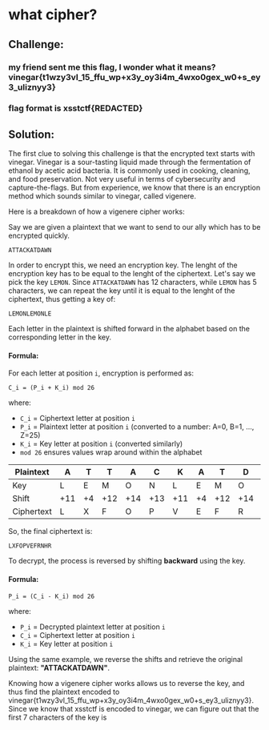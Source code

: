 # what cipher?

## Challenge:
### my friend sent me this flag, I wonder what it means? vinegar{t1wzy3vl_15_ffu_wp+x3y_oy3i4m_4wxo0gex_w0+s_ey3_uliznyy3}

### flag format is xsstctf{REDACTED}

## Solution:
The first clue to solving this challenge is that the encrypted text starts with vinegar. Vinegar is a sour-tasting liquid made through the fermentation of ethanol by acetic acid bacteria. It is commonly used in cooking, cleaning, and food preservation. Not very useful in terms of cybersecurity and capture-the-flags. But from experience, we know that there is an encryption method which sounds similar to vinegar, called vigenere. 

Here is a breakdown of how a vigenere cipher works:

Say we are given a plaintext that we want to send to our ally which has to be encrypted quickly.
```
ATTACKATDAWN
```

In order to encrypt this, we need an encryption key. The lenght of the encryption key has to be equal to the lenght of the ciphertext. Let's say we pick the key `LEMON`. Since `ATTACKATDAWN` has 12 characters, while `LEMON` has 5 characters, we can repeat the key until it is equal to the lenght of the ciphertext, thus getting a key of:
```
LEMONLEMONLE
```

Each letter in the plaintext is shifted forward in the alphabet based on the corresponding letter in the key.

#### **Formula:**
For each letter at position `i`, encryption is performed as:
```
C_i = (P_i + K_i) mod 26
```
where:
- `C_i` = Ciphertext letter at position `i`
- `P_i` = Plaintext letter at position `i` (converted to a number: A=0, B=1, ..., Z=25)
- `K_i` = Key letter at position `i` (converted similarly)
- `mod 26` ensures values wrap around within the alphabet

| Plaintext | A | T | T | A | C | K | A | T | D | A | W | N |
|-----------|---|---|---|---|---|---|---|---|---|---|---|---|
| Key       | L | E | M | O | N | L | E | M | O | N | L | E |
| Shift     | +11 | +4 | +12 | +14 | +13 | +11 | +4 | +12 | +14 | +13 | +11 | +4 |
| Ciphertext| L | X | F | O | P | V | E | F | R | N | H | R |

So, the final ciphertext is:
```
LXFOPVEFRNHR
```

To decrypt, the process is reversed by shifting **backward** using the key.

#### **Formula:**
```
P_i = (C_i - K_i) mod 26
```
where:
- `P_i` = Decrypted plaintext letter at position `i`
- `C_i` = Ciphertext letter at position `i`
- `K_i` = Key letter at position `i`

Using the same example, we reverse the shifts and retrieve the original plaintext: **"ATTACKATDAWN"**.

Knowing how a vigenere cipher works allows us to reverse the key, and thus find the plaintext encoded to vinegar{t1wzy3vl_15_ffu_wp+x3y_oy3i4m_4wxo0gex_w0+s_ey3_uliznyy3}. Since we know that xsstctf is encoded to vinegar, we can figure out that the first 7 characters of the key is 
